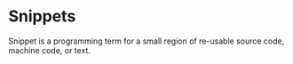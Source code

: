 Snippets
========

Snippet is a programming term for a small region of re-usable source code, machine code, or text.
